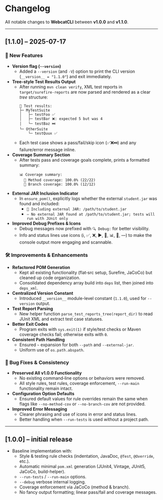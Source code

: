 # Changelog

All notable changes to **WebcatCLI** between **v1.0.0** and **v1.1.0**.

---

## [1.1.0] – 2025-07-17

### 🚀 New Features

- **Version flag (`--version`)**  
  - Added a `--version` (and `-V`) option to print the CLI version (`__version__ = "1.1.0"`) and exit immediately.  
- **Tree-style Test Results Output**  
  - After running `mvn clean verify`, XML test reports in `target/surefire-reports` are now parsed and rendered as a clear *tree* structure:  
    ```
    🧪 Test results:
    ├─ MyTestSuite
    │   ├─ testFoo ✅
    │   ├─ testBar ❌: expected 5 but was 4
    │   └─ testBaz ⏭️
    └─ OtherSuite
        └─ testQuux ✅
    ```
  - Each test case shows a pass/fail/skip icon (✅❌⏭️) and any failure/error message inline.
- **Coverage Summary Section**  
  - After tests pass and coverage goals complete, prints a formatted summary:
    ```
    📊 Coverage summary:
      🧩 Method coverage: 100.0% (22/22)
      🍃 Branch coverage: 100.0% (12/12)
    ```
- **External JAR Inclusion Indicator**  
  - In `ensure_pom()`, explicitly logs whether the external `student.jar` was found and included:
    - `🔗 Including external JAR: /path/to/student.jar`
    - `— No external JAR found at /path/to/student.jar; tests will run with JUnit only`
- **Improved Debug Prefixes & Icons**  
  - Debug messages now prefixed with `🔍 Debug:` for better visibility.  
  - Info and status lines use icons (ℹ️, ✅, ❌, ▶️, 🧪, 📊, 🔗, —) to make the console output more engaging and scannable.

### 🛠 Improvements & Enhancements

- **Refactored POM Generation**  
  - Kept all existing functionality (flat‐src setup, Surefire, JaCoCo) but cleaned up code organization.  
  - Consolidated dependency array build into `deps` list, then joined into `deps_xml`.  
- **Centralized Version Constant**  
  - Introduced `__version__` module-level constant (`1.1.0`), used for `--version` output.
- **Test Report Parsing**  
  - New helper function `parse_test_reports_tree(report_dir)` to read JUnit XML and extract test case statuses.
- **Better Exit Codes**  
  - Program exits with `sys.exit(1)` if style/test checks or Maven coverage checks fail; otherwise exits with `0`.
- **Consistent Path Handling**  
  - Ensured `~` expansion for both `--path` and `--external-jar`.  
  - Uniform use of `os.path.abspath`.

### 🐛 Bug Fixes & Consistency

- **Preserved All v1.0.0 Functionality**  
  - No existing command‐line options or behaviors were removed.  
  - All style rules, test rules, coverage enforcement, `--run-main` functionality remain intact.
- **Configuration Option Defaults**  
  - Ensured default values for rule overrides remain the same when flags like `--no-method-cov` or `--no-branch-cov` are not provided.
- **Improved Error Messaging**  
  - Clearer phrasing and use of icons in error and status lines.  
  - Better handling when `--run-tests` is used without a project path.

---

## [1.0.0] – initial release

- Baseline implementation with:
  - Style & testing rule checks (indentation, JavaDoc, `@Test`, `@Override`, etc.).
  - Automatic minimal `pom.xml` generation (JUnit4, Vintage, JUnit5, JaCoCo, build-helper).
  - `--run-tests` / `--run-main` options.
  - `--debug` verbose internal logging.
  - Coverage enforcement via JaCoCo (method & branch).
  - No fancy output formatting; linear pass/fail and coverage messages.


